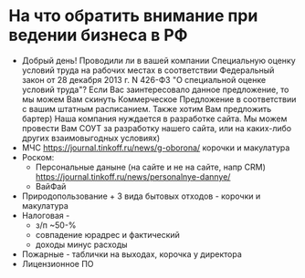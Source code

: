 
# На что обратить внимание при ведении бизнеса в РФ

* Добрый день! Проводили ли в вашей компании Специальную оценку условий труда на 
  рабочих местах в соответствии Федеральный закон от 28 декабря 2013 г. N 426-ФЗ 
  "О специальной оценке условий труда"? Если Вас заинтересовало данное предложение, 
  то мы можем Вам скинуть Коммерческое Предложение в соответствии с вашим штатным 
  расписанием. Также хотим Вам предложить бартер) Наша компания нуждается в разработке 
  сайта. Мы можем провести Вам СОУТ за разработку нашего сайта, или на каких-либо 
  других взаимовыгодных условиях)
* МЧС https://journal.tinkoff.ru/news/g-oborona/ корочки и макулатура
* Роском:
  - Персональные даныне (на сайте и не на сайте, напр CRM) https://journal.tinkoff.ru/news/personalnye-dannye/
  - ВайФай
* Природопользование + 3 вида бытовых отходов - корочки и макулатура
* Налоговая - 
  - з/п ~50-%
  - совпадение юрадрес и фактический
  - доходы минус расходы
* Пожарные - таблички на выходах, корочка у директора
* Лицензионное ПО
